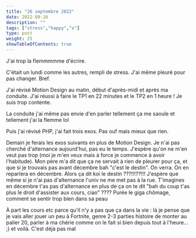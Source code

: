 ```yaml
---
title: "26 septembre 2022"
date: 2022-09-26
description: ""
tags: ["stress","happy","x"]
type: post
weight: 25
showTableOfContents: true
---
```


J'ai trop la flemmmmme d'écrire.

C'était un lundi comme les autres, rempli de stress. J'ai même pleuré pour pas changer. Bref.

J'ai révisé Motion Design au matin, début d'après-midi et après ma conduite. J'ai réussi à faire le TP1 en 22 minutes et le TP2 en 1 heure ! Je suis trop contente.

La conduite j'ai même pas envie d'en parler tellement ça me saoule et tellement j'ai la flemme lol

Puis j'ai révisé PHP, j'ai fait trois exos. Pas ouf mais mieux que rien.

Demain je ferais les exos suivants en plus de Motion Design. Je n'ai pas cherché d'alternance aujourd'hui, pas eu le temps. J'espère qu'on ne m'en veut pas trop (moi je m'en veux mais à force je commence à avoir l'habitude). Mon père m'a dit que ça ne servait à rien de pleurer pour ça, et que si je trouvais pas avant décembre bah "c'est le destin". On verra. On en reparlera en décembre. Alors ça dit koi le destin ???!!!??!!! J'espère que même si je n'ai pas d'alternance l'univ ne me met pas à la rue. T'imagines en décembre t'as pas d'alternance en plus de ça on te dit "bah du coup t'as plus le droit d'assister aux cours, ciao" ???? Purée le giga chômage, comment se sentir trop bien dans sa peau

À part les cours etc parce qu'il n'y a pas que ça dans la vie : là je pense que je vais aller jouer un peu à Fortnite, genre 2-3 parties histoire de monter au palier 20, parler à ma chérie comme on le fait si bien depuis tout à l'heure... ;) et voilà. C'est déjà pas mal